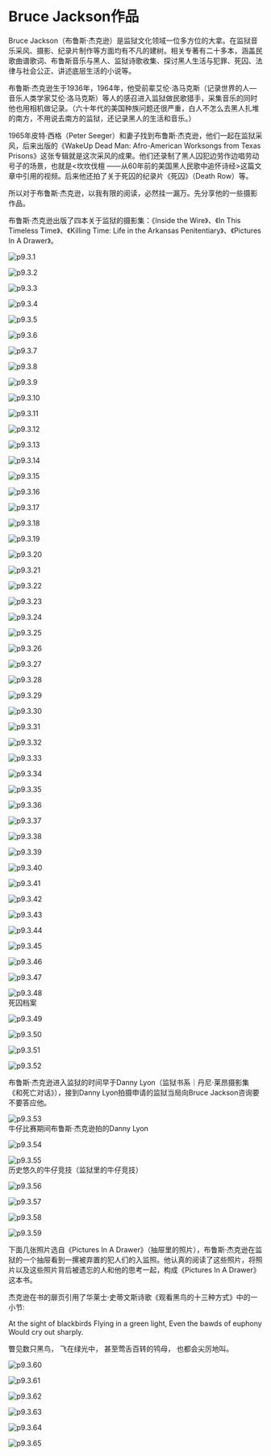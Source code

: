 # Bruce Jackson作品

​Bruce Jackson（布鲁斯·杰克逊）是监狱文化领域一位多方位的大拿。在监狱音乐采风、摄影、纪录片制作等方面均有不凡的建树。相关专著有二十多本，涵盖民歌曲谱歌词、布鲁斯音乐与黑人、监狱诗歌收集、探讨黑人生活与犯罪、死囚、法律与社会公正、讲述底层生活的小说等。

布鲁斯·杰克逊生于1936年，1964年，他受前辈艾伦·洛马克斯（记录世界的人—音乐人类学家艾伦·洛马克斯）等人的感召进入监狱做民歌猎手，采集音乐的同时他也用相机做记录。（六十年代的美国种族问题还很严重，白人不怎么去黑人扎堆的南方，不用说去南方的监狱，还记录黑人的生活和音乐。）

1965年皮特·西格（Peter Seeger）和妻子找到布鲁斯·杰克逊，他们一起在监狱采风，后来出版的《WakeUp Dead Man: Afro-American Worksongs from Texas Prisons》这张专辑就是这次采风的成果。他们还录制了黑人囚犯边劳作边唱劳动号子的场景，也就是<坎坎伐檀 ——从60年前的美国黑人民歌中追怀诗经>这篇文章中引用的视频。后来他还拍了关于死囚的纪录片《死囚》（Death Row）等。

所以对于布鲁斯·杰克逊，以我有限的阅读，必然挂一漏万。先分享他的一些摄影作品。

布鲁斯·杰克逊出版了四本关于监狱的摄影集：《Inside the Wire》、《In This Timeless Time》、《Killing Time: Life in the Arkansas Penitentiary》、《Pictures In A Drawer》。

![p9.3.1](/images/9.3.1.jpg)

![p9.3.2](/images/9.3.2.jpg)

![p9.3.3](/images/9.3.3.jpg)

![p9.3.4](/images/9.3.4.jpg)

![p9.3.5](/images/9.3.5.jpg)

![p9.3.6](/images/9.3.6.jpg)

![p9.3.7](/images/9.3.7.jpg)

![p9.3.8](/images/9.3.8.jpg)

![p9.3.9](/images/9.3.9.jpg)

![p9.3.10](/images/9.3.10.jpg)

![p9.3.11](/images/9.3.11.jpg)

![p9.3.12](/images/9.3.12.jpg)

![p9.3.13](/images/9.3.13.jpg)

![p9.3.14](/images/9.3.14.jpg)

![p9.3.15](/images/9.3.15.jpg)

![p9.3.16](/images/9.3.16.jpg)

![p9.3.17](/images/9.3.17.jpg)

![p9.3.18](/images/9.3.18.jpg)

![p9.3.19](/images/9.3.19.jpg)

![p9.3.20](/images/9.3.20.jpg)

![p9.3.21](/images/9.3.21.jpg)

![p9.3.22](/images/9.3.22.jpg)

![p9.3.23](/images/9.3.23.jpg)

![p9.3.24](/images/9.3.24.jpg)

![p9.3.25](/images/9.3.25.jpg)

![p9.3.26](/images/9.3.26.jpg)

![p9.3.27](/images/9.3.27.jpg)

![p9.3.28](/images/9.3.28.jpg)

![p9.3.29](/images/9.3.29.jpg)

![p9.3.30](/images/9.3.30.jpg)

![p9.3.31](/images/9.3.31.jpg)

![p9.3.32](/images/9.3.32.jpg)

![p9.3.33](/images/9.3.33.jpg)

![p9.3.34](/images/9.3.34.jpg)

![p9.3.35](/images/9.3.35.jpg)

![p9.3.36](/images/9.3.36.jpg)

![p9.3.37](/images/9.3.37.jpg)

![p9.3.38](/images/9.3.38.jpg)

![p9.3.39](/images/9.3.39.jpg)

![p9.3.40](/images/9.3.40.jpg)

![p9.3.41](/images/9.3.41.jpg)

![p9.3.42](/images/9.3.42.jpg)

![p9.3.43](/images/9.3.43.jpg)

![p9.3.44](/images/9.3.44.jpg)

![p9.3.45](/images/9.3.45.jpg)

![p9.3.46](/images/9.3.46.jpg)

![p9.3.47](/images/9.3.47.jpg)

![p9.3.48](/images/9.3.48.jpg)  
死囚档案

![p9.3.49](/images/9.3.49.jpg)

![p9.3.50](/images/9.3.50.jpg)

![p9.3.51](/images/9.3.51.jpg)

![p9.3.52](/images/9.3.52.jpg)  

布鲁斯·杰克逊进入监狱的时间早于Danny Lyon（监狱书系｜丹尼·莱昂摄影集《和死亡对话》），接到Danny Lyon拍摄申请的监狱当局向Bruce Jackson咨询要不要答应他。

![p9.3.53](/images/9.3.53.jpg)  
牛仔比赛期间布鲁斯·杰克逊拍的Danny Lyon

![p9.3.54](/images/9.3.54.jpg)

![p9.3.55](/images/9.3.55.jpg)  
历史悠久的牛仔竞技（监狱里的牛仔竞技）

![p9.3.56](/images/9.3.56.jpg)

![p9.3.57](/images/9.3.57.jpg)

![p9.3.58](/images/9.3.58.jpg)

![p9.3.59](/images/9.3.59.jpg)

下面几张照片选自《Pictures In A Drawer》（抽屉里的照片），布鲁斯·杰克逊在监狱的一个抽屉看到一摞被弃置的犯人们的入监照。他认真的阅读了这些照片，将照片以及这些照片背后被遗忘的人和他的思考一起，构成《Pictures In A Drawer》这本书。

杰克逊在书的扉页引用了华莱士·史蒂文斯诗歌《观看黑鸟的十三种方式》中的一小节:

At the sight of blackbirds
Flying in a green light,
Even the bawds of euphony
Would cry out sharply.

瞥见数只黑鸟，
飞在绿光中，
甚至莺舌百转的鸨母，
也都会尖厉地叫。

![p9.3.60](/images/9.3.60.jpg)

![p9.3.61](/images/9.3.61.jpg)

![p9.3.62](/images/9.3.62.jpg)

![p9.3.63](/images/9.3.63.jpg)

![p9.3.64](/images/9.3.64.jpg)

![p9.3.65](/images/9.3.65.jpg)
